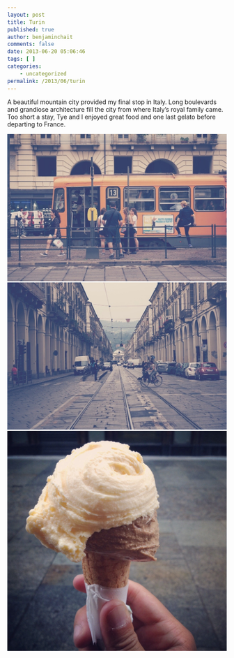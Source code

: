 ```yaml
---
layout: post
title: Turin
published: true
author: benjaminchait
comments: false
date: 2013-06-20 05:06:46
tags: [ ]
categories:
    - uncategorized
permalink: /2013/06/turin
---
```

A beautiful mountain city provided my final stop in Italy. Long boulevards and grandiose architecture fill the city from where Italy’s royal family came. Too short a stay, Tye and I enjoyed great food and one last gelato before departing to France.


![Tram][1] 
![Long view toward Piazza Vittorio Veneto][2] 
![Gelato][3]

 [1]: /wp-content/uploads/media/img/2013/06-wp/20130625-000033.jpg
 [2]: /wp-content/uploads/media/img/2013/06-wp/20130625-000042.jpg
 [3]: /wp-content/uploads/media/img/2013/06-wp/20130625-000241.jpg